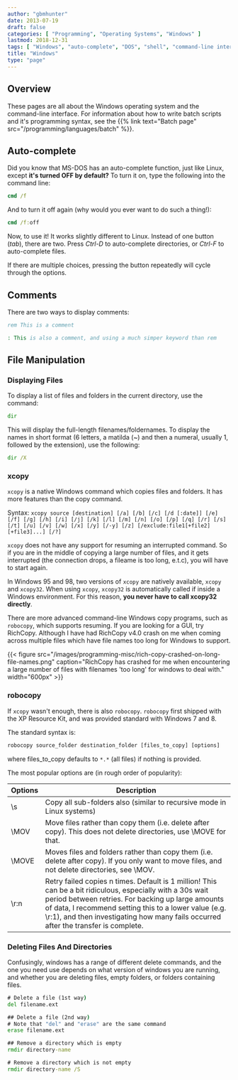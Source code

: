 ```yaml
---
author: "gbmhunter"
date: 2013-07-19
draft: false
categories: [ "Programming", "Operating Systems", "Windows" ]
lastmod: 2018-12-31
tags: [ "Windows", "auto-complete", "DOS", "shell", "command-line interface", "CLI", "comments", "xcopy" ]
title: "Windows"
type: "page"
---
```


## Overview

These pages are all about the Windows operating system and the command-line interface. For information about how to write batch scripts and it's programming syntax, see the {{% link text="Batch page" src="/programming/languages/batch" %}}.

## Auto-complete

Did you know that MS-DOS has an auto-complete function, just like Linux, except **it's turned OFF by default?** To turn it on, type the following into the command line:

```bat
cmd /f
```

And to turn it off again (why would you ever want to do such a thing!):

```bat
cmd /f:off
```

Now, to use it! It works slightly different to Linux. Instead of one button (_tab_), there are two. Press _Ctrl-D_ to auto-complete directories, or _Ctrl-F_ to auto-complete files.

If there are multiple choices, pressing the button repeatedly will cycle through the options.

## Comments

There are two ways to display comments:

```bat
rem This is a comment

: This is also a comment, and using a much simper keyword than rem
```

## File Manipulation

### Displaying Files

To display a list of files and folders in the current directory, use the command:

```bat
dir
```

This will display the full-length filenames/foldernames. To display the names in short format (6 letters, a matilda (~) and then a numeral, usually 1, followed by the extension), use the following:

```bat
dir /X
```

### xcopy

`xcopy` is a native Windows command which copies files and folders. It has more features than the copy command.

Syntax: `xcopy source [destination] [/a] [/b] [/c] [/d [:date]] [/e] [/f] [/g] [/h] [/i] [/j] [/k] [/l] [/m] [/n] [/o] [/p] [/q] [/r] [/s] [/t] [/u] [/v] [/w] [/x] [/y] [/-y] [/z] [/exclude:file1[+file2][+file3]...] [/?]`

`xcopy` does not have any support for resuming an interrupted command. So if you are in the middle of copying a large number of files, and it gets interrupted (the connection drops, a fileame is too long, e.t.c), you will have to start again.

In Windows 95 and 98, two versions of `xcopy` are natively available, `xcopy` and `xcopy32`. When using `xcopy`, `xcopy32` is automatically called if inside a Windows environment. For this reason, **you never have to call xcopy32 directly**.

There are more advanced command-line Windows copy programs, such as `robocopy`, which supports resuming. If you are looking for a GUI, try RichCopy. Although I have had RichCopy v4.0 crash on me when coming across multiple files which have file names too long for Windows to support.

{{< figure src="/images/programming-misc/rich-copy-crashed-on-long-file-names.png" caption="RichCopy has crashed for me when encountering a large number of files with filenames 'too long' for windows to deal with."  width="600px" >}}

### robocopy

If `xcopy` wasn't enough, there is also `robocopy`. `robocopy` first shipped with the XP Resource Kit, and was provided standard with Windows 7 and 8.

The standard syntax is:

```bat
robocopy source_folder destination_folder [files_to_copy] [options]
```

where files_to_copy defaults to `*.*` (all files) if nothing is provided.

The most popular options are (in rough order of popularity):

<table>
    <thead>
        <tr>
            <th>Options</th>
            <th>Description</th>
        </tr>
    </thead>
    <tbody>
        <tr>
            <td>\s</td>
            <td>Copy all sub-folders also (similar to recursive mode in Linux systems)</td>
        </tr>
        <tr>
            <td>\MOV</td>
            <td>Move files rather than copy them (i.e. delete after copy). This does not delete directories, use \MOVE for that.</td>
        </tr>
        <tr>
            <td>\MOVE</td>
            <td>Moves files and folders rather than copy them (i.e. delete after copy). If you only want to move files, and not delete directories, see \MOV.</td>
        </tr>
        <tr>
            <td>\r:n</td>
            <td>Retry failed copies n times. Default is 1 million! This can be a bit ridiculous, especially with a 30s wait period between retries. For backing up large amounts of data, I recommend setting this to a lower value (e.g. \r:1), and then investigating how many fails occurred after the transfer is complete.</td>
        </tr>
    </tbody>
</table>

### Deleting Files And Directories

Confusingly, windows has a range of different delete commands, and the one you need use depends on what version of windows you are running, and whether you are deleting files, empty folders, or folders containing files.

```bat
# Delete a file (1st way)
del filename.ext

## Delete a file (2nd way)
# Note that "del" and "erase" are the same command
erase filename.ext

## Remove a directory which is empty
rmdir directory-name

# Remove a directory which is not empty
rmdir directory-name /S
```